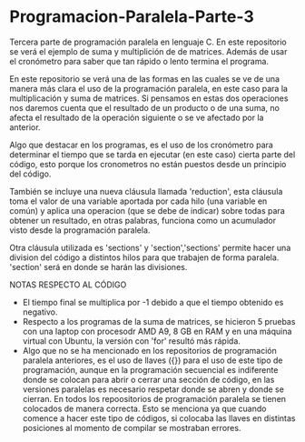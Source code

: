 # Programacion-Paralela-Parte-3
Tercera parte de programación paralela en lenguaje C. En este repositorio se verá el ejemplo de suma y multiplición de de matrices. Además de usar el cronómetro para saber que tan rápido o lento termina el programa.

En este repositorio se verá una de las formas en las cuales se ve de una manera más clara el uso de la programación paralela, en este caso para la multiplicación y suma de matrices. Si pensamos en estas dos operaciones nos daremos cuenta que el resultado de un producto o de una suma, no afecta el resultado de la operación siguiente o se ve afectado por la anterior.

Algo que destacar en los programas, es el uso de los cronómetro para determinar el tiempo que se tarda en ejecutar (en este caso) cierta parte del código, esto porque los cronometros no están puestos desde un principio del código.

También se incluye una nueva cláusula llamada 'reduction', esta cláusula toma el valor de una variable aportada por cada hilo (una variable en común) y aplica una operacion (que se debe de indicar) sobre todas para obtener un resultado, en otras palabras, funciona como un acumulador visto desde la programación paralela.

Otra cláusula utilizada es 'sections' y 'section','sections' permite hacer una division del código a distintos hilos para que trabajen de forma paralela. 'section' será en donde se harán las divisiones.

NOTAS RESPECTO AL CÓDIGO
- El tiempo final se multiplica por -1 debido a que el tiempo obtenido es negativo.
- Respecto a los programas de la suma de matrices, se hicieron 5 pruebas con una laptop con procesodr AMD A9, 8 GB en RAM y en una máquina virtual con Ubuntu, la versión con 'for' resultó más rápida.
- Algo que no se ha mencionado en los repositorios de programación paralela anteriores, es el uso de llaves ({}) para el uso de este tipo de programación, aunque en la programación secuencial es indiferente donde se colocan para abrir o cerrar una sección de código, en las versiones paralelas es necesario respetar donde se abren y donde se cierran. En todos los repoositorios de programación paralela se tienen colocados de manera correcta. Esto se menciona ya que cuando comence a hacer este tipo de códigos, si colocaba las llaves en distintas posiciones al momento de compilar se mostraban errores.  
